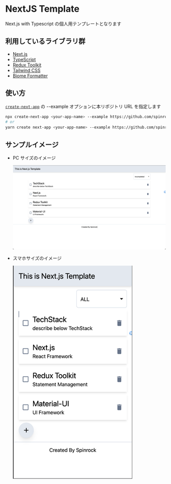 # NextJS Template

Next.js with Typescript の個人用テンプレートとなります

## 利用しているライブラリ群

- [Next.js](https://nextjs.org/)
- [TypeScript](https://www.typescriptlang.org/)
- [Redux Toolkit](https://redux-toolkit.js.org/)
- [Tailwind CSS](https://tailwindcss.com/)
- [Biome Formatter](https://biomejs.dev/ja/formatter/)

## 使い方

[`create-next-app`](https://github.com/vercel/next.js/tree/canary/packages/create-next-app) の --example オプションに本リポジトリ URL を指定します

```bash
npx create-next-app <your-app-name> --example https://github.com/spinrock/nextjs-template
# or
yarn create next-app <your-app-name> --example https://github.com/spinrock/nextjs-template
```

## サンプルイメージ

- PC サイズのイメージ

  <img src="./README_IMG/PC_IMG.png" >

- スマホサイズのイメージ

  <img src="./README_IMG/SP_IMG.png" width="375" height="667">
